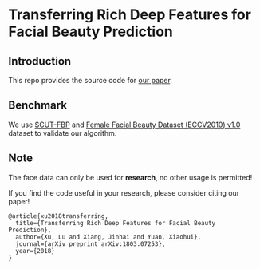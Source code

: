 # Transferring Rich Deep Features for Facial Beauty Prediction

## Introduction
This repo provides the source code for [our paper](https://arxiv.org/abs/1803.07253).

## Benchmark
We use [SCUT-FBP](http://www.hcii-lab.net/data/scut-fbp/en/introduce.html) and [Female Facial Beauty Dataset (ECCV2010) v1.0](https://www.researchgate.net/publication/261595808_Female_Facial_Beauty_Dataset_ECCV2010_v10) dataset to validate our algorithm.


## Note
The face data can only be used for **research**, no other usage is permitted! 

If you find the code useful in your research, please consider citing our paper!

```
@article{xu2018transferring,
  title={Transferring Rich Deep Features for Facial Beauty Prediction},
  author={Xu, Lu and Xiang, Jinhai and Yuan, Xiaohui},
  journal={arXiv preprint arXiv:1803.07253},
  year={2018}
}
```
